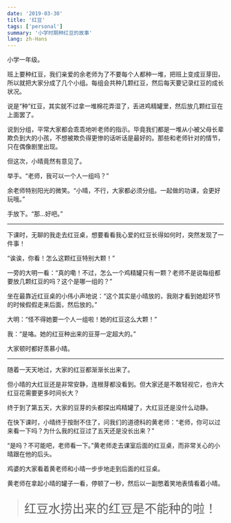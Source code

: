 ```yaml
---
date: '2019-03-30'
title: '红豆'
tags: ['personal']
summary: '小学时期种红豆的故事'
lang: zh-Hans
---
```


小学一年级。

班上要种红豆，我们亲爱的余老师为了不要每个人都种一堆，把班上变成豆芽田，所以就把大家分成了几个小组。每组会共种几颗红豆，然后每天要记录红豆的成长状况。

说是“种”红豆，其实就不过拿一堆棉花弄湿了，丢进鸡精罐里，然后放几颗红豆在上面罢了。

说到分组，平常大家都会乖乖地听老师的指示。毕竟我们都是一堆从小被父母长辈欺负到大的小孩，不想被欺负得更惨的话听话是最好的。那些和老师针对的情节，只在偶像剧里出现。

但这次，小晴竟然有意见了。

举手。“老师，我可以一个人一组吗？”

余老师特别阳光的微笑。“小晴，不行，大家都必须分组。一起做的功课，会更好玩哦。”

手放下。“那...好吧。”

<hr />

下课时，无聊的我走去红豆桌，想要看看我心爱的红豆长得如何时，突然发现了一件事！

“诶诶，你看！怎么这颗红豆特别大颗！”

一旁的大明一看：“真的嘞！不过，怎么一个鸡精罐只有一颗？老师不是说每组都要放几颗红豆的吗？这个是哪一组的？”

坐在最靠近红豆桌的小伟小声地说：“这个其实是小晴放的，我刚才看到她趁环节的时候假假走来后面，然后放的。”

大明：“怪不得她要一个人一组啦！她的红豆这么大颗！”

我：“是咯。她的红豆种出来的豆芽一定超大的。”

大家顿时都好羡慕小晴。

<hr />

随着一天天地过，大家的红豆都渐渐长出来了。

但小晴的大红豆还是非常安静，连根芽都没看到。但大家还是不敢轻视它，也许大红豆花需要更多时间长大？

终于到了第五天，大家的豆芽的头都探出鸡精罐了，大红豆还是没什么动静。

在快下课时，小晴终于按耐不住了，问我们的道德科的黄老师：“老师，你可以过来看一下吗？为什么我的红豆过了五天还是没长出来？”

“是吗？不可能吧，老师看一下。”黄老师走去课室后面的红豆桌，而非常关心的小晴跟在他的后头。

鸡婆的大家看着黄老师和小晴一步步地走到后面的红豆桌。

黄老师在拿起小晴的罐子一看，停顿了一秒，然后以一副憋着笑地表情看着小晴。

> <p style="font-size:2em;">红豆水捞出来的红豆是不能种的啦！</p>
